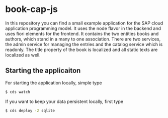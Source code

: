 # book-cap-js

In this repository you can find a small example application for the SAP cloud application programming model. It uses the node flavor in the backend and uses fiori elements for the frontend. It contains the two entities books and authors, which stand in a many to one association. There are two services, the admin service for managing the entries and the catalog service which is readonly.
The title property of the book is localized and all static texts are localized as well.


## Starting the applicaiton
For starting the application locally, simple type 

```sh
$ cds watch
```

If you want to keep your data persistent locally, first type 

```sh
$ cds deploy -2 sqlite
```

